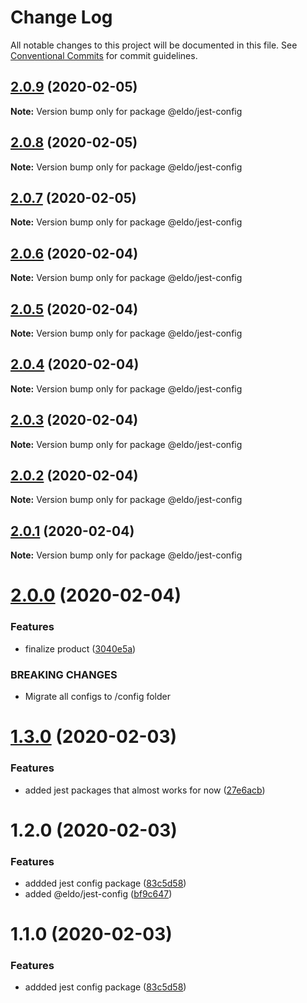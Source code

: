 # Change Log

All notable changes to this project will be documented in this file.
See [Conventional Commits](https://conventionalcommits.org) for commit guidelines.

## [2.0.9](https://github.com/Lilmortal/eldo/compare/@eldo/jest-config@2.0.8...@eldo/jest-config@2.0.9) (2020-02-05)

**Note:** Version bump only for package @eldo/jest-config





## [2.0.8](https://github.com/Lilmortal/eldo/compare/@eldo/jest-config@2.0.7...@eldo/jest-config@2.0.8) (2020-02-05)

**Note:** Version bump only for package @eldo/jest-config





## [2.0.7](https://github.com/Lilmortal/eldo/compare/@eldo/jest-config@2.0.6...@eldo/jest-config@2.0.7) (2020-02-05)

**Note:** Version bump only for package @eldo/jest-config





## [2.0.6](https://github.com/Lilmortal/eldo/compare/@eldo/jest-config@2.0.5...@eldo/jest-config@2.0.6) (2020-02-04)

**Note:** Version bump only for package @eldo/jest-config





## [2.0.5](https://github.com/Lilmortal/eldo/compare/@eldo/jest-config@2.0.4...@eldo/jest-config@2.0.5) (2020-02-04)

**Note:** Version bump only for package @eldo/jest-config





## [2.0.4](https://github.com/Lilmortal/eldo/compare/@eldo/jest-config@2.0.3...@eldo/jest-config@2.0.4) (2020-02-04)

**Note:** Version bump only for package @eldo/jest-config





## [2.0.3](https://github.com/Lilmortal/eldo/compare/@eldo/jest-config@2.0.2...@eldo/jest-config@2.0.3) (2020-02-04)

**Note:** Version bump only for package @eldo/jest-config





## [2.0.2](https://github.com/Lilmortal/eldo/compare/@eldo/jest-config@2.0.1...@eldo/jest-config@2.0.2) (2020-02-04)

**Note:** Version bump only for package @eldo/jest-config





## [2.0.1](https://github.com/Lilmortal/eldo/compare/@eldo/jest-config@2.0.0...@eldo/jest-config@2.0.1) (2020-02-04)

**Note:** Version bump only for package @eldo/jest-config





# [2.0.0](https://github.com/Lilmortal/eldo/compare/@eldo/jest-config@1.3.0...@eldo/jest-config@2.0.0) (2020-02-04)


### Features

* finalize product ([3040e5a](https://github.com/Lilmortal/eldo/commit/3040e5a35a665859f0b74870a6c7544db64ed399))


### BREAKING CHANGES

* Migrate all configs to /config folder





# [1.3.0](https://github.com/Lilmortal/eldo/compare/@eldo/jest-config@1.2.0...@eldo/jest-config@1.3.0) (2020-02-03)


### Features

* added jest packages that almost works for now ([27e6acb](https://github.com/Lilmortal/eldo/commit/27e6acbfd755c86861e53d2a2d35adab6048d721))





# 1.2.0 (2020-02-03)


### Features

* addded jest config package ([83c5d58](https://github.com/Lilmortal/eldo/commit/83c5d58b7b5fead1336b206aac7566060f5f4dcf))
* added @eldo/jest-config ([bf9c647](https://github.com/Lilmortal/eldo/commit/bf9c6472873bfca96eb47e37275452ae9e150c9c))





# 1.1.0 (2020-02-03)


### Features

* addded jest config package ([83c5d58](https://github.com/Lilmortal/eldo/commit/83c5d58b7b5fead1336b206aac7566060f5f4dcf))

